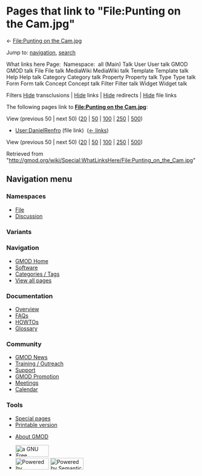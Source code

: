 <div id="mw-page-base" class="noprint">

</div>

<div id="mw-head-base" class="noprint">

</div>

<div id="content" class="mw-body" role="main">

<span id="top"></span>

<div id="mw-js-message" style="display:none;">

</div>



# <span dir="auto">Pages that link to "File:Punting on the Cam.jpg"</span>

<div id="bodyContent">

<div id="contentSub">

← [File:Punting on the
Cam.jpg](/wiki/File:Punting_on_the_Cam.jpg "File:Punting on the Cam.jpg")

</div>

<div id="jump-to-nav" class="mw-jump">

Jump to: [navigation](#mw-navigation), [search](#p-search)

</div>

<div id="mw-content-text">

What links here Page:  Namespace:  all (Main) Talk User User talk GMOD
GMOD talk File File talk MediaWiki MediaWiki talk Template Template talk
Help Help talk Category Category talk Property Property talk Type Type
talk Form Form talk Concept Concept talk Filter Filter talk Widget
Widget talk

Filters
[Hide](/mediawiki/index.php?title=Special:WhatLinksHere/File:Punting_on_the_Cam.jpg&hidetrans=1 "Special:WhatLinksHere/File:Punting on the Cam.jpg")
transclusions \|
[Hide](/mediawiki/index.php?title=Special:WhatLinksHere/File:Punting_on_the_Cam.jpg&hidelinks=1 "Special:WhatLinksHere/File:Punting on the Cam.jpg")
links \|
[Hide](/mediawiki/index.php?title=Special:WhatLinksHere/File:Punting_on_the_Cam.jpg&hideredirs=1 "Special:WhatLinksHere/File:Punting on the Cam.jpg")
redirects \|
[Hide](/mediawiki/index.php?title=Special:WhatLinksHere/File:Punting_on_the_Cam.jpg&hideimages=1 "Special:WhatLinksHere/File:Punting on the Cam.jpg")
file links

The following pages link to **[File:Punting on the
Cam.jpg](/wiki/File:Punting_on_the_Cam.jpg "File:Punting on the Cam.jpg")**:

View (previous 50 \| next 50)
([20](/mediawiki/index.php?title=Special:WhatLinksHere/File:Punting_on_the_Cam.jpg&limit=20 "Special:WhatLinksHere/File:Punting on the Cam.jpg")
\|
[50](/mediawiki/index.php?title=Special:WhatLinksHere/File:Punting_on_the_Cam.jpg&limit=50 "Special:WhatLinksHere/File:Punting on the Cam.jpg")
\|
[100](/mediawiki/index.php?title=Special:WhatLinksHere/File:Punting_on_the_Cam.jpg&limit=100 "Special:WhatLinksHere/File:Punting on the Cam.jpg")
\|
[250](/mediawiki/index.php?title=Special:WhatLinksHere/File:Punting_on_the_Cam.jpg&limit=250 "Special:WhatLinksHere/File:Punting on the Cam.jpg")
\|
[500](/mediawiki/index.php?title=Special:WhatLinksHere/File:Punting_on_the_Cam.jpg&limit=500 "Special:WhatLinksHere/File:Punting on the Cam.jpg"))

- [User:DanielRenfro](/wiki/User:DanielRenfro "User:DanielRenfro") (file
  link) ‎ <span class="mw-whatlinkshere-tools">([←
  links](/mediawiki/index.php?title=Special:WhatLinksHere&target=User%3ADanielRenfro "Special:WhatLinksHere"))</span>

View (previous 50 \| next 50)
([20](/mediawiki/index.php?title=Special:WhatLinksHere/File:Punting_on_the_Cam.jpg&limit=20 "Special:WhatLinksHere/File:Punting on the Cam.jpg")
\|
[50](/mediawiki/index.php?title=Special:WhatLinksHere/File:Punting_on_the_Cam.jpg&limit=50 "Special:WhatLinksHere/File:Punting on the Cam.jpg")
\|
[100](/mediawiki/index.php?title=Special:WhatLinksHere/File:Punting_on_the_Cam.jpg&limit=100 "Special:WhatLinksHere/File:Punting on the Cam.jpg")
\|
[250](/mediawiki/index.php?title=Special:WhatLinksHere/File:Punting_on_the_Cam.jpg&limit=250 "Special:WhatLinksHere/File:Punting on the Cam.jpg")
\|
[500](/mediawiki/index.php?title=Special:WhatLinksHere/File:Punting_on_the_Cam.jpg&limit=500 "Special:WhatLinksHere/File:Punting on the Cam.jpg"))

</div>

<div class="printfooter">

Retrieved from
"<http://gmod.org/wiki/Special:WhatLinksHere/File:Punting_on_the_Cam.jpg>"

</div>

<div id="catlinks" class="catlinks catlinks-allhidden">

</div>

<div class="visualClear">

</div>

</div>

</div>

<div id="mw-navigation">

## Navigation menu

<div id="mw-head">



<div id="left-navigation">

<div id="p-namespaces" class="vectorTabs" role="navigation"
aria-labelledby="p-namespaces-label">

### Namespaces

- <span id="ca-nstab-image"><a href="/wiki/File:Punting_on_the_Cam.jpg" accesskey="c"
  title="View the file page [c]">File</a></span>
- <span id="ca-talk"><a
  href="/mediawiki/index.php?title=File_talk:Punting_on_the_Cam.jpg&amp;action=edit&amp;redlink=1"
  accesskey="t"
  title="Discussion about the content page [t]">Discussion</a></span>

</div>

<div id="p-variants" class="vectorMenu emptyPortlet" role="navigation"
aria-labelledby="p-variants-label">

### 

### Variants[](#)

<div class="menu">

</div>

</div>

</div>

<div id="right-navigation">





</div>



</div>

</div>

</div>

<div id="mw-panel">

<div id="p-logo" role="banner">

<a href="/wiki/Main_Page"
style="background-image: url(http://gmod.org/images/GMOD-cogs.png);"
title="Visit the main page"></a>

</div>

<div id="p-Navigation" class="portal" role="navigation"
aria-labelledby="p-Navigation-label">

### Navigation

<div class="body">

- <span id="n-GMOD-Home">[GMOD Home](/wiki/Main_Page)</span>
- <span id="n-Software">[Software](/wiki/GMOD_Components)</span>
- <span id="n-Categories-.2F-Tags">[Categories /
  Tags](/wiki/Categories)</span>
- <span id="n-View-all-pages">[View all
  pages](/wiki/Special:AllPages)</span>

</div>

</div>

<div id="p-Documentation" class="portal" role="navigation"
aria-labelledby="p-Documentation-label">

### Documentation

<div class="body">

- <span id="n-Overview">[Overview](/wiki/Overview)</span>
- <span id="n-FAQs">[FAQs](/wiki/Category:FAQ)</span>
- <span id="n-HOWTOs">[HOWTOs](/wiki/Category:HOWTO)</span>
- <span id="n-Glossary">[Glossary](/wiki/Glossary)</span>

</div>

</div>

<div id="p-Community" class="portal" role="navigation"
aria-labelledby="p-Community-label">

### Community

<div class="body">

- <span id="n-GMOD-News">[GMOD News](/wiki/GMOD_News)</span>
- <span id="n-Training-.2F-Outreach">[Training /
  Outreach](/wiki/Training_and_Outreach)</span>
- <span id="n-Support">[Support](/wiki/Support)</span>
- <span id="n-GMOD-Promotion">[GMOD
  Promotion](/wiki/GMOD_Promotion)</span>
- <span id="n-Meetings">[Meetings](/wiki/Meetings)</span>
- <span id="n-Calendar">[Calendar](/wiki/Calendar)</span>

</div>

</div>

<div id="p-tb" class="portal" role="navigation"
aria-labelledby="p-tb-label">

### Tools

<div class="body">

- <span id="t-specialpages"><a href="/wiki/Special:SpecialPages" accesskey="q"
  title="A list of all special pages [q]">Special pages</a></span>
- <span id="t-print"><a
  href="/mediawiki/index.php?title=Special:WhatLinksHere/File:Punting_on_the_Cam.jpg&amp;printable=yes"
  rel="alternate" accesskey="p"
  title="Printable version of this page [p]">Printable version</a></span>

</div>

</div>

</div>

</div>

<div id="footer" role="contentinfo">

- <span id="footer-places-about">[About
  GMOD](/wiki/GMOD:About "GMOD:About")</span>

<!-- -->

- <span id="footer-copyrightico">[<img src="http://www.gnu.org/graphics/gfdl-logo-small.png" width="88"
  height="31" alt="a GNU Free Documentation License" />](http://www.gnu.org/licenses/fdl-1.3.html)</span>
- <span id="footer-poweredbyico">[<img src="/mediawiki/skins/common/images/poweredby_mediawiki_88x31.png"
  width="88" height="31" alt="Powered by MediaWiki" />](//www.mediawiki.org/)
  [<img
  src="/mediawiki/extensions/SemanticMediaWiki/includes/../resources/images/smw_button.png"
  width="88" height="31" alt="Powered by Semantic MediaWiki" />](https://www.semantic-mediawiki.org/wiki/Semantic_MediaWiki)</span>

<div style="clear:both">

</div>

</div>
